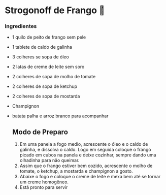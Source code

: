 # Strogonoff de Frango :chicken:

### Ingredientes

- 1 quilo de peito de frango sem pele

- 1 tablete de caldo de galinha

- 3 colheres se sopa de óleo

- 2 latas de creme de leite sem soro

- 2 colheres de sopa de molho de tomate 

- 2 colheres de sopa de ketchup

- 2 colheres de sopa de mostarda

- Champignon

- batata palha e arroz branco para acompanhar  

  ## Modo de Preparo

  1. Em uma panela a fogo medio, acrescente o óleo e o caldo de galinha, e dissolva o caldo. Logo em seguida coloque o frango picado em cubos na panela e deixe cozinhar, sempre dando uma  olhadinha para não queimar.
  2. Assim que o frango estiver bem cozido, acrescente o molho de tomate, o ketchup, a mostarda e champignon a gosto.
  3. Abaixe o fogo e coloque o creme de leite e mexa bem até se tornar um creme homogêneo.
  4. Está pronto para servir

  

